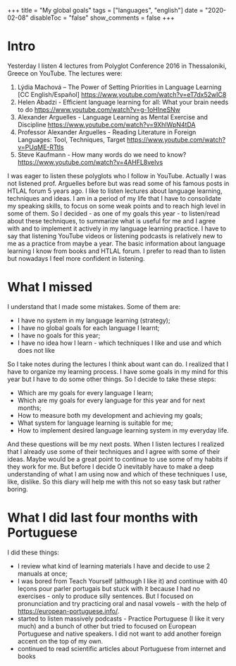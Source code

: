 +++
title =  "My global goals"
tags = ["languages", "english"]
date = "2020-02-08"
disableToc = "false"
show_comments = false
+++

# Intro

Yesterday I listen 4 lectures from Polyglot Conference 2016 in Thessaloniki, Greece on YouTube. The lectures were:

1. Lýdia Machová – The Power of Setting Priorities in Language Learning [CC English/Español]
https://www.youtube.com/watch?v=eT7dx52wIC8
2. Helen Abadzi - Efficient language learning for all: What your brain needs to do
https://www.youtube.com/watch?v=g-1oHIneSNw
3. Alexander Arguelles - Language Learning as Mental Exercise and Discipline
https://www.youtube.com/watch?v=9XhIWpN4tDA
4. Professor Alexander Arguelles - Reading Literature in Foreign Languages: Tool, Techniques, Target
https://www.youtube.com/watch?v=PUqME-RTtIs
5. Steve Kaufmann - How many words do we need to know?
https://www.youtube.com/watch?v=4AHFL8veIvs

I was eager to listen these polyglots who I follow in YouTube. Actually I was not listened prof. Arguelles before but was read some of his famous posts in HTLAL forum 5 years ago. I like to listen lectures about language learning, techniques and ideas. I am in a period of my life that I have to consolidate my speaking skills, to focus on some weak points and to reach high level in some of them. So I decided - as one of my goals this year - to listen/read about these techniques, to summarize what is useful for me and I agree with and to implement it actively in my language learning practice. I have to say that listening YouTube videos or listening podcasts is relatively new to me as a practice from maybe a year. The basic information about language learning I know from books and HTLAL forum. I prefer to read than to listen but nowadays I feel more confident in listening.

# What I missed

I understand that I made some mistakes. Some of them are:
- I have no system in my language learning (strategy);
- I have no global goals for each language I learnt;
- I have no goals for this year;
- I have no idea how I learn - which techniques I like and use and which does not like

So I take notes during the lectures I think about want can do.  I realized that I have to organize my learning process. I have some goals in my mind for this year but I have to do some other things. So I decide to take these steps:
- Which are my goals for every language I learn;
- Which are my goals for every language for this year and for next months;
- How to measure both my development and achieving my goals;
- What system for language learning is suitable for me;
- How to implement desired language learning system in my everyday life.

And these questions will be my next posts. When I listen lectures I realized that I already use some of their techniques and I agree with some of their ideas. Maybe would be a great point to continue to use some of my habits if they work for me. But before I decide O inevitably have to make a deep understanding of what I am using now and which of these techniques I use, like, dislike. So this diary will help me with this not so easy task but rather boring.

# What I did last four months with Portuguese

I did these things:
- I review what kind of learning materials I have and decide to use 2 manuals at once;
- I was bored from Teach Yourself (although I like it) and continue with 40 leçons pour parler portugais but stuck with it because I had no exercises - only to produce silly sentences. But I focused on pronunciation and try practicing oral and nasal vowels - with the help of https://european-portuguese.info/.
- started to listen massively podcasts - Practice Portuguese (I like it very much) and a bunch of other but tried to focused on European Portuguese and native speakers. I did not want to add another foreign accent on the top of my own.
- continued to read scientific articles about Portuguese from internet and books 
